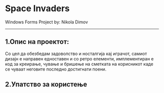 # Space Invaders
Windows Forms Project by: Nikola Dimov
***
## 1.Опис на проектот:
Со цел да обезбедам задоволство и носталгија кај играчот, самиот дизајн е направен едноставен и со ретро елементи, имплементиран е код за креирање, чување и бришење на сметката на корисникот каде се чуваат неговите последно достигнати поени.
## 2.Упатство за користење

